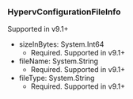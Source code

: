 ### HypervConfigurationFileInfo
Supported in v9.1+

- sizeInBytes: System.Int64
  - Required. Supported in v9.1+
- fileName: System.String
  - Required. Supported in v9.1+
- fileType: System.String
  - Required. Supported in v9.1+

